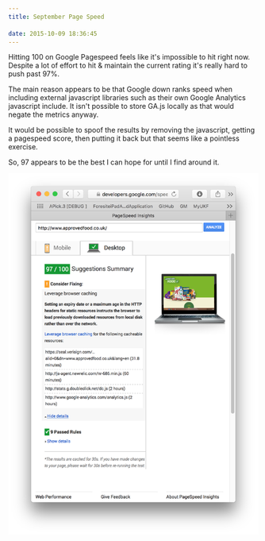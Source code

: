 ```yaml
---
title: September Page Speed

date: 2015-10-09 18:36:45
---
```


Hitting 100 on Google Pagespeed feels like it's impossible to hit right now. Despite a lot of effort to hit & maintain the current rating it's really hard to push past 97%.

The main reason appears to be that Google down ranks speed when including external javascript libraries such as their own Google Analytics javascript include. It isn't possible to store GA.js locally as that would negate the metrics anyway.

It would be possible to spoof the results by removing the javascript, getting a pagespeed score, then putting it back but that seems like a pointless exercise.

So, 97 appears to be the best I can hope for until I find around it.

<!-- more -->

![September 2015](/assets/img/pagespeed-201509.png "September 2015")
